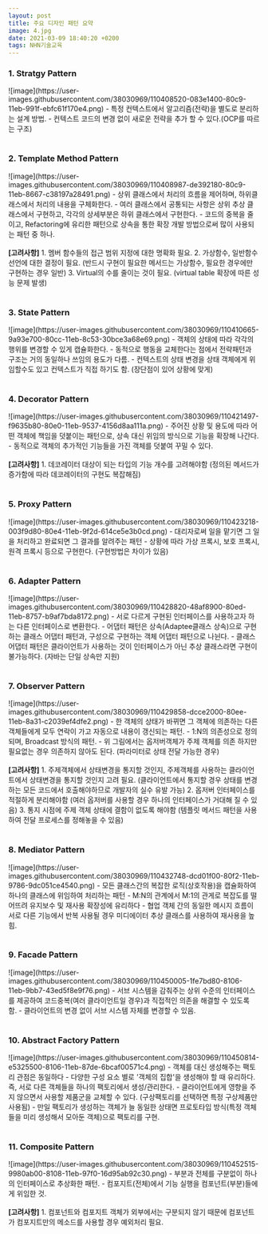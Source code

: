 ```yaml
---
layout: post
title: 주요 디자인 패턴 요약
image: 4.jpg
date: 2021-03-09 18:40:20 +0200
tags: NHN기술교육
---
```

<h3>1. Stratgy Pattern </h3>
![image](https://user-images.githubusercontent.com/38030969/110408520-083e1400-80c9-11eb-991f-ebfc61f170e4.png)
- 특정 컨텍스트에서 알고리즘(전략)을 별도로 분리하는 설계 방법.
- 컨텍스트 코드의 변경 없이 새로운 전략을 추가 할 수 있다.(OCP를 따르는 구조)
<br><br>
<h3>2. Template Method Pattern </h3>
![image](https://user-images.githubusercontent.com/38030969/110408987-de392180-80c9-11eb-8667-c38197a28491.png)
- 상위 클래스에서 처리의 흐름을 제어하며, 하위클래스에서 처리의 내용을 구체화한다.
- 여러 클래스에서 공통되는 사항은 상위 추상 클래스에서 구현하고, 각각의 상세부분은 하위 클래스에서 구현한다.
- 코드의 중복을 줄이고, Refactoring에 유리한 패턴으로 상속을 통한 확장 개발 방법으로써 많이 사용되는 패턴 중 하나.
<br><br>
<b>[고려사항]</b>
1. 멤버 함수들의 접근 범위 지정에 대한 명확화 필요. 
2. 가상함수, 일반함수 선언에 대한 결정이 필요. (반드시 구현이 필요한 메서드는 가상함수, 필요한 경우에만 구현하는 경우 일반)
3. Virtual의 수를 줄이는 것이 필요. (virtual table 확장에 따른 성능 문제 발생)
<br><br>
<h3>3. State Pattern </h3>
![image](https://user-images.githubusercontent.com/38030969/110410665-9a93e700-80cc-11eb-8c53-30bce3a68e69.png)
- 객체의 상태에 따라 각각의 행위를 변경할 수 있게 캡슐화한다.
- 동적으로 행동을 교체한다는 점에서 전략패턴과 구조는 거의 동일하나 쓰임의 용도가 다름.
- 컨텍스트의 상태 변경을 상태 객체에게 위임할수도 있고 컨텍스트가 직접 하기도 함. (장단점이 있어 상황에 맞게)
<br><br>
<h3>4. Decorator Pattern </h3>
![image](https://user-images.githubusercontent.com/38030969/110421497-f9635b80-80e0-11eb-9537-4156d8aa111a.png)
- 주어진 상황 및 용도에 따라 어떤 객체에 책임을 덧붙이는 패턴으로, 상속 대신 위임의 방식으로 기능을 확장해 나간다.
- 동적으로 객체의 추가적인 기능들을 가진 객체를 덧붙여 꾸밀 수 있다. 
<br><br>
<b>[고려사항]</b>
1. 데코레이터 대상이 되는 타입의 기능 개수를 고려해야함 (정의된 메서드가 증가함에 따라 데코레이터의 구현도 복잡해짐)
<br><br>
<h3>5. Proxy Pattern </h3>
![image](https://user-images.githubusercontent.com/38030969/110423218-003f9d80-80e4-11eb-9f2d-614ce5e3b0cd.png)
- 대리자로써 일을 맡기면 그 일을 처리하고 완료되면 그 결과를 알려주는 패턴
- 상황에 따라 가상 프록시, 보호 프록시, 원격 프록시 등으로 구현한다. (구현방법은 차이가 있음)
<br><br>
<h3>6. Adapter Pattern </h3>
![image](https://user-images.githubusercontent.com/38030969/110428820-48af8900-80ed-11eb-8757-b9af7bda8172.png)
- 서로 다르게 구현된 인터페이스를 사용하고자 하는 다른 인터페이스로 변환한다.
- 어댑터 패턴은 상속(Adaptee클래스 상속)으로 구현하는 클래스 어댑터 패턴과, 구성으로 구현하는 객체 어댑터 패턴으로 나뉜다.
- 클래스 어댑터 패턴은 클라이언트가 사용하는 것이 인터페이스가 아닌 추상 클래스라면 구현이 불가능하다. (자바는 단일 상속만 지원)
<br><br>
<h3>7. Observer Pattern </h3>
![image](https://user-images.githubusercontent.com/38030969/110429858-dcce2000-80ee-11eb-8a31-c2039ef4dfe2.png)
- 한 객체의 상태가 바뀌면 그 객체에 의존하는 다른 객체들에게 모두 연락이 가고 자동으로 내용이 갱신되는 패턴.
- 1:N의 의존성으로 정의되며, Broadcast 방식의 패턴.
- 위 그림에서는 옵저버객체가 주제 객체를 의존 하지만 필요없는 경우 의존하지 않아도 된다. (파라미터로 상태 전달 가능한 경우)
<br><br>
<b>[고려사항]</b>
1. 주제객체에서 상태변경을 통지할 것인지, 주제객체를 사용하는 클라이언트에서 상태변경을 통지할 것인지 고려 필요.
   (클라이언트에서 통지할 경우 상태를 변경하는 모든 코드에서 호출해야하므로 개발자의 실수 유발 가능)
2. 옵저버 인터페이스를 적절하게 분리해야함 (여러 옵저버를 사용할 경우 하나의 인터페이스가 거대해 질 수 있음)
3. 통지 시점에 주제 객체 상태에 결함이 없도록 해야함 (템플릿 메서드 패턴을 사용하여 전달 프로세스를 정해놓을 수 있음)
<br><br>
<h3>8. Mediator Pattern </h3>
![image](https://user-images.githubusercontent.com/38030969/110432748-dcd01f00-80f2-11eb-9786-9dc051ce4540.png)
- 모든 클래스간의 복잡한 로직(상호작용)을 캡슐화하여 하나의 클래스에 위임하여 처리하는 패턴
- M:N의 관계에서 M:1의 관게로 복잡도를 떨어뜨려 유지보수 및 재사용 확장성에 유리하다
- 협업 객체 간의 동일한 메시지 흐름이 서로 다른 기능에서 반복 사용될 경우 미디에이터 추상 클래스를 사용하여 재사용을 높힘.
<br><br>
<h3>9. Facade Pattern </h3>
![image](https://user-images.githubusercontent.com/38030969/110450005-1fe7bd80-8106-11eb-9bb7-43ed5f8e9f76.png)
- 서브 시스템을 감춰주는 상위 수준의 인터페이스를 제공하여 코드중복(여러 클라이언트일 경우)과 직접적인 의존을 해결할 수 있도록 함.
- 클라이언트의 변경 없이 서브 시스템 자체를 변경할 수 있음.
<br><br>
<h3>10. Abstract Factory Pattern </h3>
![image](https://user-images.githubusercontent.com/38030969/110450814-e5325500-8106-11eb-87de-6bcaf00571c4.png)
- 객체를 대신 생성해주는 팩토리 관점은 동일하다
- 다양한 구성 요소 별로 '객체의 집합'을 생성해야 할 때 유리하다. 즉, 서로 다른 객체들을 하나의 팩토리에서 생성/관리한다.
- 클라이언트에게 영향을 주지 않으면서 사용할 제품군을 교체할 수 있다. (구상팩토리를 선택하면 특정 구상제품만 사용됨)
- 만일 팩토리가 생성하는 객체가 늘 동일한 상태면 프로토타입 방식(특정 객체들을 미리 생성해서 모아둔 객체)으로 팩토리를 구현.
<br><br>
<h3>11. Composite Pattern </h3>
![image](https://user-images.githubusercontent.com/38030969/110452515-9980ab00-8108-11eb-97f0-16d95ab92c30.png)
- 부분과 전체를 구분없이 하나의 인터페이스로 추상화한 패턴.
- 컴포지트(전체)에서 기능 실행을 컴포넌트(부분)들에게 위임한 것.
<br><br>
<b>[고려사항]</b>
1. 컴포넌트와 컴포지트 객체가 외부에서는 구분되지 않기 때문에 컴포넌트가 컴포지트만의 메소드를 사용할 경우 예외처리 필요.
